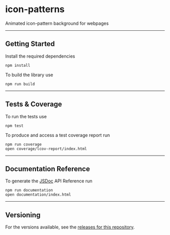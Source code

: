 # icon-patterns

Animated icon-pattern background for webpages

---

## Getting Started

Install the required dependencies
```
npm install
```

To build the library use

```
npm run build
```

---

## Tests & Coverage

To run the tests use

```
npm test
```
To produce and access a test coverage report run

```
npm run coverage
open coverage/lcov-report/index.html
```

---

## Documentation Reference

To generate the [JSDoc](http://usejsdoc.org/) API Reference run
```
npm run documentation
open documentation/index.html
```


---

## Versioning

For the versions available, see the [releases for this repository](https://github.com/emiliosnic/icon-patterns/tags).
